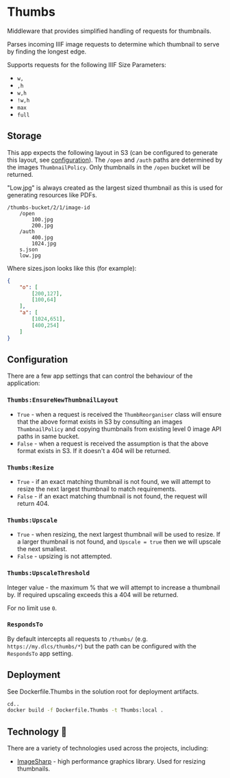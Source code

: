 # Thumbs

Middleware that provides simplified handling of requests for thumbnails.

Parses incoming IIIF image requests to determine which thumbnail to serve by finding the longest edge.

Supports requests for the following IIIF Size Parameters:

* `w,`
* `,h`
* `w,h`
* `!w,h`
* `max`
* `full`

## Storage

This app expects the following layout in S3 (can be configured to generate this layout, see [configuration](#configuration)). The `/open` and `/auth` paths are determined by the images `ThumbnailPolicy`. Only thumbnails in the `/open` bucket will be returned.

"Low.jpg" is always created as the largest sized thumbnail as this is used for generating resources like PDFs.

```
/thumbs-bucket/2/1/image-id
    /open
        100.jpg
        200.jpg
    /auth
        400.jpg
        1024.jpg
    s.json
    low.jpg
```

Where sizes.json looks like this (for example):

```json
{
    "o": [
        [200,127],
        [100,64]
    ],
    "a": [
        [1024,651],
        [400,254]
    ]
}
```

## Configuration

There are a few app settings that can control the behaviour of the application:

### `Thumbs:EnsureNewThumbnailLayout`

* `True` - when a request is received the `ThumbReorganiser` class will ensure that the above format exists in S3 by consulting an images `ThumbnailPolicy` and copying thumbnails from existing level 0 image API paths in same bucket.
* `False` - when a request is received the assumption is that the above format exists in S3. If it doesn't a 404 will be returned.

### `Thumbs:Resize`

* `True` - if an exact matching thumbnail is not found, we will attempt to resize the next largest thumbnail to match requirements.
* `False` - if an exact matching thumbnail is not found, the request will return 404.

### `Thumbs:Upscale`

* `True` - when resizing, the next largest thumbnail will be used to resize. If a larger thumbnail is not found, and `Upscale = true` then we will upscale the next smallest.
* `False` - upsizing is not attempted.

### `Thumbs:UpscaleThreshold`

Integer value - the maximum % that we will attempt to increase a thumbnail by. If required upscaling exceeds this a 404 will be returned.

For no limit use `0`.

### `RespondsTo`

By default intercepts all requests to `/thumbs/` (e.g. `https://my.dlcs/thumbs/*`) but the path can be configured with the `RespondsTo` app setting.

## Deployment

See Dockerfile.Thumbs in the solution root for deployment artifacts.

```bash
cd..
docker build -f Dockerfile.Thumbs -t Thumbs:local .
```

## Technology :robot:

There are a variety of technologies used across the projects, including:

* [ImageSharp](https://github.com/SixLabors/ImageSharp) - high performance graphics library. Used for resizing thumbnails.